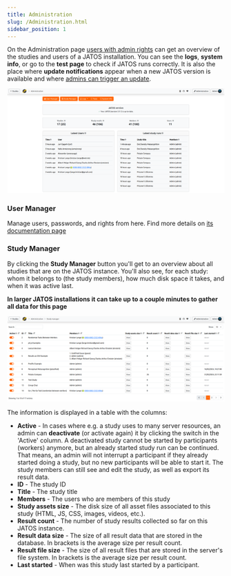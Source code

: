 ```yaml
---
title: Administration
slug: /Administration.html
sidebar_position: 1
---
```


On the Administration page [users with admin rights](/User-Manager.html) can get an overview of the studies and users of a JATOS installation. You can see the **logs**, **system info**, or go to the **test page** to check if JATOS runs correctly. It is also the place where **update notifications** appear when a new JATOS version is available and where [admins can trigger an update](/Update-JATOS.html#automatic-updates).

![Administration screenshot](/img/v39x/administration.png)


### User Manager

Manage users, passwords, and rights from here. Find more details on [its documentation page](/User-Manager.html)


### Study Manager

By clicking the **Study Manager** button you'll get to an overview about all studies that are on the JATOS instance. You'll also see, for each study: whom it belongs to (the study members), how much disk space it takes, and when it was active last.

**In larger JATOS installations it can take up to a couple minutes to gather all data for this page**

![Study Manager](/img/v39x/study_manager.png)

The information is displayed in a table with the columns:

* **Active** - In cases where e.g. a study uses to many server resources, an admin can **deactivate** (or activate again) it by clicking the switch in the 'Active' column. A deactivated study cannot be started by participants (workers) anymore, but an already started study run can be continued. That means, an admin will not interrupt a participant if they already started doing a study, but no new participants will be able to start it. The study members can still see and edit the study, as well as export its result data.
* **ID** - The study ID
* **Title** - The study title
* **Members** - The users who are members of this study
* **Study assets size** - The disk size of all asset files associated to this study (HTML, JS, CSS, images, videos, etc.).
* **Result count** - The number of study results collected so far on this JATOS instance.
* **Result data size** - The size of all result data that are stored in the database. In brackets is the average size per result count.
* **Result file size** - The size of all result files that are stored in the server's file system. In brackets is the average size per result count.
* **Last started** - When was this study last started by a participant.

